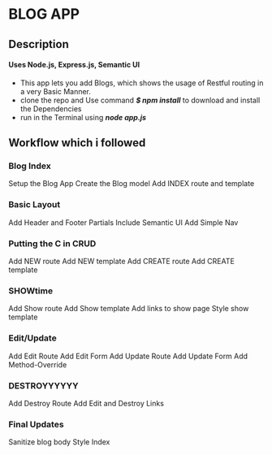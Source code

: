 # BLOG APP 

## Description
#### Uses Node.js, Express.js, Semantic UI 
* This app lets you add Blogs, which shows the usage of Restful routing in a very Basic Manner.
* clone the repo and Use command **_$ npm install_** to download and install the Dependencies
* run in the Terminal using **_node app.js_**

## Workflow which i followed

### Blog Index
Setup the Blog App
Create the Blog model
Add INDEX route and template

### Basic Layout
Add Header and Footer Partials
Include Semantic UI
Add Simple Nav

### Putting the C in CRUD
Add NEW route
Add NEW template
Add CREATE route
Add CREATE template

### SHOWtime
Add Show route
Add Show template
Add links to show page
Style show template

### Edit/Update
Add Edit Route
Add Edit Form
Add Update Route
Add Update Form
Add Method-Override

### DESTROYYYYYY
Add Destroy Route
Add Edit and Destroy Links

### Final Updates
Sanitize blog body
Style Index

